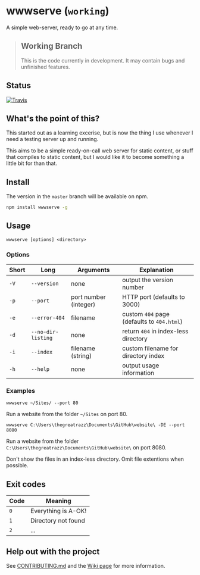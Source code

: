 # wwwserve (`working`)
A simple web-server, ready to go at any time.

> ## Working Branch
>
> This is the code currently in development. It may contain bugs and unfinished features.

## Status
[![Travis](https://img.shields.io/travis/thegreatrazz/wwwserve/working.svg?style=for-the-badge)](https://travis-ci.org/thegreatrazz/wwwserve)

## What's the point of this?
This started out as a learning excerise, but is now the thing I use whenever I need a testing server up and running.

This aims to be a simple ready-on-call web server for static content, or stuff that compiles to static content, but I would like it to become something a little bit for than that.

## Install
The version in the `master` branch will be available on npm.
```bash
npm install wwwserve -g
```

## Usage
```
wwwserve [options] <directory>
```
### Options
| Short | Long               | Arguments             | Explanation                                  |
|-------|--------------------|-----------------------|----------------------------------------------|
| `-V`  | `--version`        | none                  | output the version number                    |
| `-p`  | `--port`           | port number (integer) | HTTP port (defaults to 3000)                 |
| `-e`  | `--error-404`      | filename              | custom `404` page (defaults to `404.html`)   |
| `-d`  | `--no-dir-listing` | none                  | return `404` in index-less directory         |
| `-i`  | `--index`          | filename (string)     | custom filename for directory index          |
| `-h`  | `--help`           | none                  | output usage information                     |

### Examples
```
wwwserve ~/Sites/ --port 80
```
Run a website from the folder `~/Sites` on port 80.

```
wwwserve C:\Users\thegreatrazz\Documents\GitHub\website\ -DE --port 8080
```
Run a website from the folder `C:\Users\thegreatrazz\Documents\GitHub\website\` on port 8080.

Don't show the files in an index-less directory. Omit file extentions when possible.

## Exit codes
| Code | Meaning             |
|------|---------------------|
| `0`  | Everything is A-OK! |
| `1`  | Directory not found |
| `2`  | ...                 |

## Help out with the project
See [CONTRIBUTING.md](CONTRIBUTING.md) and the [Wiki page](https://github.com/thegreatrazz/wwwserve/wiki/Contributions) for more information.